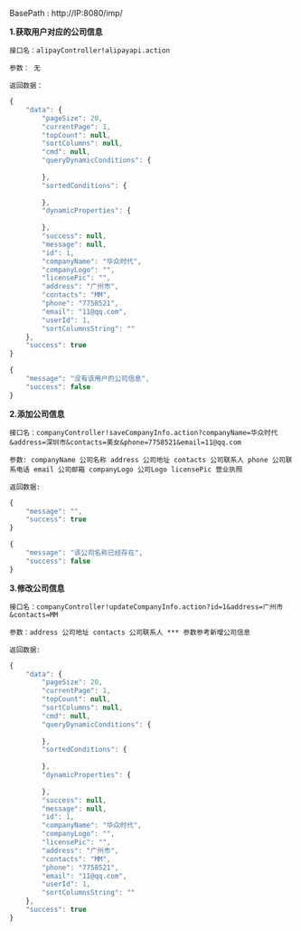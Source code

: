 

BasePath : http://IP:8080/imp/

**1.获取用户对应的公司信息**

`接口名：alipayController!alipayapi.action`

`参数： 无`

`返回数据：`
```javascript
{
	"data": {
		"pageSize": 20,
		"currentPage": 1,
		"topCount": null,
		"sortColumns": null,
		"cmd": null,
		"queryDynamicConditions": {
			
		},
		"sortedConditions": {
			
		},
		"dynamicProperties": {
			
		},
		"success": null,
		"message": null,
		"id": 1,
		"companyName": "华众时代",
		"companyLogo": "",
		"licensePic": "",
		"address": "广州市",
		"contacts": "MM",
		"phone": "7758521",
		"email": "11@qq.com",
		"userId": 1,
		"sortColumnsString": ""
	},
	"success": true
}

{
	"message": "没有该用户的公司信息",
	"success": false
}
```
**2.添加公司信息**

`接口名：companyController!saveCompanyInfo.action?companyName=华众时代&address=深圳市&contacts=美女&phone=7758521&email=11@qq.com`

`参数: companyName 公司名称 address 公司地址 contacts 公司联系人 phone 公司联系电话 email 公司邮箱 companyLogo 公司Logo licensePic 营业执照`

`返回数据:`

```javascript
{
	"message": "",
	"success": true
}

{
	"message": "该公司名称已经存在",
	"success": false
}
```

**3.修改公司信息**

`接口名：companyController!updateCompanyInfo.action?id=1&address=广州市&contacts=MM`

`参数：address 公司地址 contacts 公司联系人 *** 参数参考新增公司信息`

`返回数据:`

```javascript
{
	"data": {
		"pageSize": 20,
		"currentPage": 1,
		"topCount": null,
		"sortColumns": null,
		"cmd": null,
		"queryDynamicConditions": {
			
		},
		"sortedConditions": {
			
		},
		"dynamicProperties": {
			
		},
		"success": null,
		"message": null,
		"id": 1,
		"companyName": "华众时代",
		"companyLogo": "",
		"licensePic": "",
		"address": "广州市",
		"contacts": "MM",
		"phone": "7758521",
		"email": "11@qq.com",
		"userId": 1,
		"sortColumnsString": ""
	},
	"success": true
}
```
